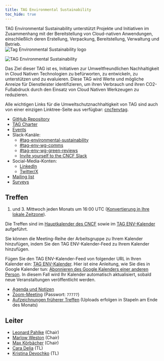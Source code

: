 ```yaml
---
title: TAG Environmental Sustainability
toc_hide: true
---
```


<div class="row mt-5 mb-3">
    <div class="col-lg-6">
        <div class="lead">
        TAG Environmental Sustainability unterstützt Projekte und Initiativen im Zusammenhang mit der Bereitstellung von Cloud-nativen Anwendungen, einschließlich deren Erstellung, Verpackung, Bereitstellung, Verwaltung und Betrieb.
        </div>
    </div>
    <div class="col-lg-6">
        <img src="/images/tag-environmental-sustainability_color.svg" alt="Tag Environmental Sustainability logo" style="max-width: 300px;">
    </div>
</div>

<p class="mt-5 mb-5"><img src="/images/tag-env-sustainability-header.webp" alt="TAG Environmental Sustainability"></p>

Das Ziel dieser TAG ist es, Initiativen zur Umweltfreundlichen Nachhaltigkeit in Cloud Nativen Technologien zu befürworten, zu entwickeln, zu unterstützen und zu evaluieren. Diese TAG wird Werte und mögliche Anreize für Dienstleister identifizieren, um ihren Verbrauch und ihren CO2-Fußabdruck durch den Einsatz von Cloud Nativen Werkzeugen zu reduzieren.

<!-- cSpell:ignore Linktree -->

Alle wichtigen Links für die Umweltschutznachhaltigkeit von TAG sind auch von einer einzigen Linktree-Seite aus verfügbar: [cncfenvtag](https://linktr.ee/cncfenvtag).

- [GitHub Repository](https://github.com/cncf/tag-env-sustainability)
- [TAG Charter](https://github.com/cncf/tag-env-sustainability/blob/main/charter.md)
- [Events](https://tag-env-sustainability.cncf.io/events/)
- Slack-Kanäle:
  - [#tag-environmental-sustainability](https://cloud-native.slack.com/archives/C03F270PDU6)
  - [#tag-env-wg-comms](https://cloud-native.slack.com/archives/C068XUD9AEA)
  - [#tag-env-wg-green-reviews](https://cloud-native.slack.com/archives/C060EDHN431)
  - [Invite yourself to the CNCF Slack](https://slack.cncf.io/)
- Social-Media-Konten:
  - [LinkedIn](https://www.linkedin.com/company/cncf-tag-environmental-sustainability)
  - [Twitter/X](https://twitter.com/CNCFEnvTAG)
- [Mailing list](https://lists.cncf.io/g/cncf-tag-env-sustainability/topics)
- [Surveys](https://github.com/cncf/tag-env-sustainability/tree/main/artifacts/surveys)

## Treffen

1. und 3. Mittwoch jeden Monats um 16:00 UTC ([Konvertierung in Ihre lokale
   Zeitzone](https://dateful.com/convert/utc?t=16)).

Die Treffen sind im [Hauptkalender des CNCF](https://www.cncf.io/calendar/)
sowie im [TAG ENV-Kalender](https://calendar.google.com/calendar/embed?src=72e93a411f02e5664bb4485c04311b83dae6a62574e4ab882a1ccf8526aa9bf1%40group.calendar.google.com&ctz=America%2FChicago) aufgeführt.

Sie können die Meeting-Reihe der Arbeitsgruppe zu Ihrem Kalender hinzufügen,
indem Sie den TAG ENV-Kalender-Feed zu Ihrem Kalender hinzufügen.

Fügen Sie den TAG ENV-Kalender-Feed von folgender URL in Ihren Kalender ein: [TAG ENV-Kalender](https://calendar.google.com/calendar/embed?src=72e93a411f02e5664bb4485c04311b83dae6a62574e4ab882a1ccf8526aa9bf1%40group.calendar.google.com). Hier ist eine Anleitung, wie Sie dies in Google Kalender tun: [Abonnieren des Google Kalenders einer anderen Person](https://support.google.com/calendar/answer/37100?hl=en&co=GENIE.Platform%3DDesktop). In diesem Fall wird Ihr Kalender automatisch aktualisiert, sobald neue Veranstaltungen veröffentlicht werden.

- [Agenda und Notizen](https://bit.ly/cncf-tag-env-meeting-notes)
- [Zoom-Meeting](https://zoom.us/my/cncftagenvsustainability) (Passwort: `77777`)
- [Aufzeichnungen früherer Treffen](https://www.youtube.com/@CNCFEnvTAG/playlists) (Uploads erfolgen in Stapeln am Ende des Monats)

## Leiter

- [Leonard Pahlke](https://github.com/leonardpahlke) (Chair)
- [Marlow Weston](https://github.com/catblade) (Chair)
- [Max Körbächer](https://github.com/mkorbi) (Chair)
- [Cara Delia](https://github.com/caradelia) (TL)
- [Kristina Devochko](https://github.com/guidemetothemoon) (TL)

